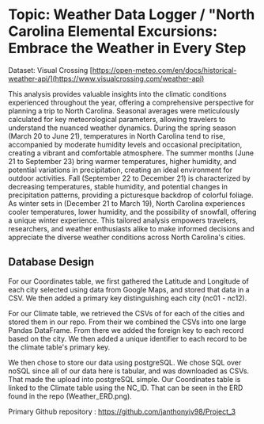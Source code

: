 # Topic: Weather Data Logger / "North Carolina Elemental Excursions: Embrace the Weather in Every Step

Dataset: Visual Crossing
[https://open-meteo.com/en/docs/historical-weather-api/](https://www.visualcrossing.com/weather-api)

  This analysis provides valuable insights into the climatic conditions experienced throughout the year, offering a comprehensive perspective for planning a trip to North Carolina. Seasonal averages were meticulously calculated for key meteorological parameters, allowing travelers to understand the nuanced weather dynamics. During the spring season (March 20 to June 21), temperatures in North Carolina tend to rise, accompanied by moderate humidity levels and occasional precipitation, creating a vibrant and comfortable atmosphere. The summer months (June 21 to September 23) bring warmer temperatures, higher humidity, and potential variations in precipitation, creating an ideal environment for outdoor activities. Fall (September 22 to December 21) is characterized by decreasing temperatures, stable humidity, and potential changes in precipitation patterns, providing a picturesque backdrop of colorful foliage. As winter sets in (December 21 to March 19), North Carolina experiences cooler temperatures, lower humidity, and the possibility of snowfall, offering a unique winter experience. This tailored analysis empowers travelers, researchers, and weather enthusiasts alike to make informed decisions and appreciate the diverse weather conditions across North Carolina's cities.

## Database Design

For our Coordinates table, we first gathered the Latitude and Longitude of each city selected using data from Google Maps, and stored that data in a CSV. We then added a primary key distinguishing each city (nc01 - nc12).

For our Climate table, we retrieved the CSVs of for each of the cities and stored them in our repo. From their we combined the CSVs into one large Pandas DataFrame. From there we added the foreign key to each record based on the city. We then added a unique identifier to each record to be the climate table's primary key.

We then chose to store our data using postgreSQL. We chose SQL over noSQL since all of our data here is tabular, and was downloaded as CSVs. That made the upload into postgreSQL simple. Our Coordinates table is linked to the Climate table using the NC_ID. That can be seen in the ERD found in the repo (Weather_ERD.png).

Primary Github repository : https://github.com/janthonyiv98/Project_3
